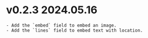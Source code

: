 
# v0.2.3 2024.05.16
    - Add the `embed` field to embed an image.
    - Add the `lines` field to embed text with location.

